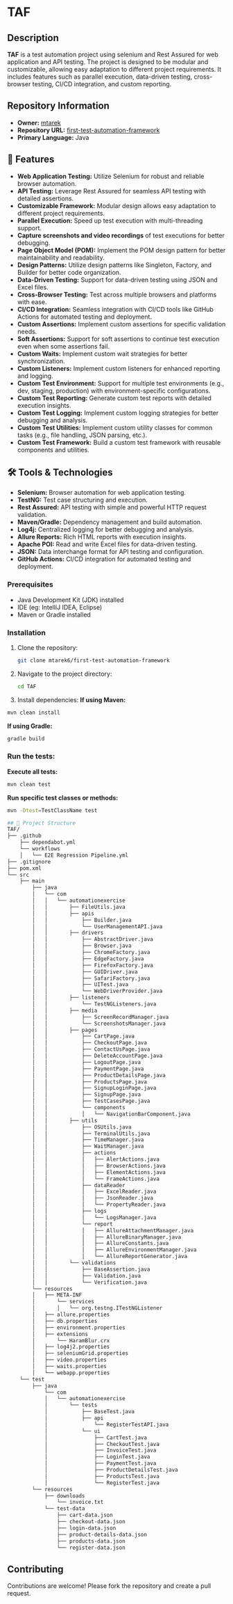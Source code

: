 # TAF

## Description

**TAF** is a test automation project using selenium and Rest Assured for web application and API testing. The project is designed to be modular and customizable, allowing easy adaptation to different project requirements. It includes features such as parallel execution, data-driven testing, cross-browser testing, CI/CD integration, and custom reporting.

## Repository Information

- **Owner:** [mtarek](https://github.com/mtarek6)
- **Repository URL:** [first-test-automation-framework](https://github.com/mtarek6/first-test-automation-framework)
- **Primary Language:** Java

## 🚀 Features  

- **Web Application Testing:** Utilize Selenium for robust and reliable browser automation.  
- **API Testing:** Leverage Rest Assured for seamless API testing with detailed assertions.   
- **Customizable Framework:** Modular design allows easy adaptation to different project requirements.  
- **Parallel Execution:** Speed up test execution with multi-threading support.  
- **Capture screenshots and video recordings** of test executions for better debugging.
- **Page Object Model (POM):** Implement the POM design pattern for better maintainability and readability.
- **Design Patterns:** Utilize design patterns like Singleton, Factory, and Builder for better code organization.
- **Data-Driven Testing:** Support for data-driven testing using JSON and Excel files.
- **Cross-Browser Testing:** Test across multiple browsers and platforms with ease.
- **CI/CD Integration:** Seamless integration with CI/CD tools like GitHub Actions for automated testing and deployment.
- **Custom Assertions:** Implement custom assertions for specific validation needs.
- **Soft Assertions:** Support for soft assertions to continue test execution even when some assertions fail.
- **Custom Waits:** Implement custom wait strategies for better synchronization.
- **Custom Listeners:** Implement custom listeners for enhanced reporting and logging.
- **Custom Test Environment:** Support for multiple test environments (e.g., dev, staging, production) with environment-specific configurations.
- **Custom Test Reporting:** Generate custom test reports with detailed execution insights.
- **Custom Test Logging:** Implement custom logging strategies for better debugging and analysis.
- **Custom Test Utilities:** Implement custom utility classes for common tasks (e.g., file handling, JSON parsing, etc.).
- **Custom Test Framework:** Build a custom test framework with reusable components and utilities.


## 🛠️ Tools & Technologies  

- **Selenium:** Browser automation for web application testing.  
- **TestNG:** Test case structuring and execution.  
- **Rest Assured:** API testing with simple and powerful HTTP request validation.  
- **Maven/Gradle:** Dependency management and build automation.  
- **Log4j:** Centralized logging for better debugging and analysis.  
- **Allure Reports:** Rich HTML reports with execution insights.
- **Apache POI:** Read and write Excel files for data-driven testing.
- **JSON:** Data interchange format for API testing and configuration.
- **GitHub Actions:** CI/CD integration for automated testing and deployment.


  
### Prerequisites

- Java Development Kit (JDK) installed
- IDE (eg: IntelliJ IDEA, Eclipse)
- Maven or Gradle installed


### Installation

1. Clone the repository:
   ```sh
   git clone mtarek6/first-test-automation-framework
   ```
2. Navigate to the project directory:
   ```sh
   cd TAF
   ```
3. Install dependencies:
  **If using Maven:**
  ```bash
  mvn clean install  
  ```
  **If using Gradle:**
  ```bash
  gradle build  
  ```

### Run the tests:
  **Execute all tests:**
   ```bash
  mvn clean test
  ```
  **Run specific test classes or methods:**
  ```bash
  mvn -Dtest=TestClassName test 
  ```
   
```bash
## 📄 Project Structure
TAF/  
├── .github
    ├── dependabot.yml
    └── workflows
    │   └── E2E Regression Pipeline.yml
├── .gitignore
├── pom.xml
└── src
    ├── main
        ├── java
        │   └── com
        │   │   └── automationexercise
        │   │       ├── FileUtils.java
        │   │       ├── apis
        │   │           ├── Builder.java
        │   │           └── UserManagementAPI.java
        │   │       ├── drivers
        │   │           ├── AbstractDriver.java
        │   │           ├── Browser.java
        │   │           ├── ChromeFactory.java
        │   │           ├── EdgeFactory.java
        │   │           ├── FirefoxFactory.java
        │   │           ├── GUIDriver.java
        │   │           ├── SafariFactory.java
        │   │           ├── UITest.java
        │   │           └── WebDriverProvider.java
        │   │       ├── listeners
        │   │           └── TestNGListeners.java
        │   │       ├── media
        │   │           ├── ScreenRecordManager.java
        │   │           └── ScreenshotsManager.java
        │   │       ├── pages
        │   │           ├── CartPage.java
        │   │           ├── CheckoutPage.java
        │   │           ├── ContactUsPage.java
        │   │           ├── DeleteAccountPage.java
        │   │           ├── LogoutPage.java
        │   │           ├── PaymentPage.java
        │   │           ├── ProductDetailsPage.java
        │   │           ├── ProductsPage.java
        │   │           ├── SignupLoginPage.java
        │   │           ├── SignupPage.java
        │   │           ├── TestCasesPage.java
        │   │           └── components
        │   │           │   └── NavigationBarComponent.java
        │   │       ├── utils
        │   │           ├── OSUtils.java
        │   │           ├── TerminalUtils.java
        │   │           ├── TimeManager.java
        │   │           ├── WaitManager.java
        │   │           ├── actions
        │   │           │   ├── AlertActions.java
        │   │           │   ├── BrowserActions.java
        │   │           │   ├── ElementActions.java
        │   │           │   └── FrameActions.java
        │   │           ├── dataReader
        │   │           │   ├── ExcelReader.java
        │   │           │   ├── JsonReader.java
        │   │           │   └── PropertyReader.java
        │   │           ├── logs
        │   │           │   └── LogsManager.java
        │   │           └── report
        │   │           │   ├── AllureAttachmentManager.java
        │   │           │   ├── AllureBinaryManager.java
        │   │           │   ├── AllureConstants.java
        │   │           │   ├── AllureEnvironmentManager.java
        │   │           │   └── AllureReportGenerator.java
        │   │       └── validations
        │   │           ├── BaseAssertion.java
        │   │           ├── Validation.java
        │   │           └── Verification.java
        └── resources
        │   ├── META-INF
        │       └── services
        │       │   └── org.testng.ITestNGListener
        │   ├── allure.properties
        │   ├── db.properties
        │   ├── environment.properties
        │   ├── extensions
        │       └── HaramBlur.crx
        │   ├── log4j2.properties
        │   ├── seleniumGrid.properties
        │   ├── video.properties
        │   ├── waits.properties
        │   └── webapp.properties
    └── test
        ├── java
            └── com
            │   └── automationexercise
            │       └── tests
            │           ├── BaseTest.java
            │           ├── api
            │               └── RegisterTestAPI.java
            │           └── ui
            │               ├── CartTest.java
            │               ├── CheckoutTest.java
            │               ├── InvoiceTest.java
            │               ├── LoginTest.java
            │               ├── PaymentTest.java
            │               ├── ProductDetailsTest.java
            │               ├── ProductsTest.java
            │               └── RegisterTest.java
        └── resources
            ├── downloads
                └── invoice.txt
            └── test-data
                ├── cart-data.json
                ├── checkout-data.json
                ├── login-data.json
                ├── product-details-data.json
                ├── products-data.json
                └── register-data.json

```


## Contributing

Contributions are welcome! Please fork the repository and create a pull request.
